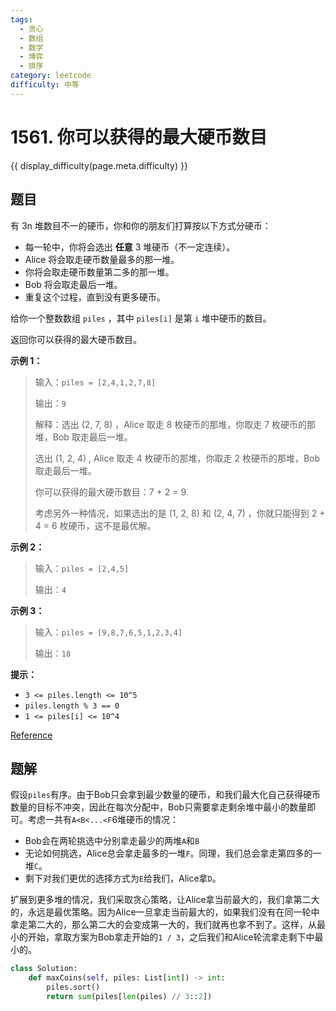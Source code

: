 ```yaml
---
tags:
  - 贪心
  - 数组
  - 数学
  - 博弈
  - 排序
category: leetcode
difficulty: 中等
---
```


# 1561. 你可以获得的最大硬币数目

{{ display_difficulty(page.meta.difficulty) }}

## 题目

有 3n 堆数目不一的硬币，你和你的朋友们打算按以下方式分硬币：

* 每一轮中，你将会选出 **任意** 3 堆硬币（不一定连续）。
* Alice 将会取走硬币数量最多的那一堆。
* 你将会取走硬币数量第二多的那一堆。
* Bob 将会取走最后一堆。
* 重复这个过程，直到没有更多硬币。

给你一个整数数组 `piles` ，其中 `piles[i]` 是第 `i` 堆中硬币的数目。

返回你可以获得的最大硬币数目。

**示例 1：**

> 输入：`piles = [2,4,1,2,7,8]`
>
> 输出：`9`
>
> 解释：选出 (2, 7, 8) ，Alice 取走 8 枚硬币的那堆，你取走 7 枚硬币的那堆，Bob 取走最后一堆。
>
> 选出 (1, 2, 4) , Alice 取走 4 枚硬币的那堆，你取走 2 枚硬币的那堆，Bob 取走最后一堆。
>
> 你可以获得的最大硬币数目：7 + 2 = 9.
>
> 考虑另外一种情况，如果选出的是 (1, 2, 8) 和 (2, 4, 7) ，你就只能得到 2 + 4 = 6 枚硬币，这不是最优解。

**示例 2：**

> 输入：`piles = [2,4,5]`
>
> 输出：`4`

**示例 3：**

> 输入：`piles = [9,8,7,6,5,1,2,3,4]`
>
> 输出：`18`

**提示：**

* `3 <= piles.length <= 10^5`
* `piles.length % 3 == 0`
* `1 <= piles[i] <= 10^4`

[Reference](https://leetcode.cn/problems/maximum-number-of-coins-you-can-get)

## 题解

假设`piles`有序。由于Bob只会拿到最少数量的硬币，和我们最大化自己获得硬币数量的目标不冲突，因此在每次分配中，Bob只需要拿走剩余堆中最小的数量即可。考虑一共有`A<B<...<F`6堆硬币的情况：

* Bob会在两轮挑选中分别拿走最少的两堆`A`和`B`
* 无论如何挑选，Alice总会拿走最多的一堆`F`。同理，我们总会拿走第四多的一堆`C`。
* 剩下对我们更优的选择方式为`E`给我们，Alice拿`D`。

扩展到更多堆的情况，我们采取贪心策略，让Alice拿当前最大的，我们拿第二大的，永远是最优策略。因为Alice一旦拿走当前最大的，如果我们没有在同一轮中拿走第二大的，那么第二大的会变成第一大的，我们就再也拿不到了。这样，从最小的开始，拿取方案为Bob拿走开始的`1 / 3`，之后我们和Alice轮流拿走剩下中最小的。

```python
class Solution:
    def maxCoins(self, piles: List[int]) -> int:
        piles.sort()
        return sum(piles[len(piles) // 3::2])
```

